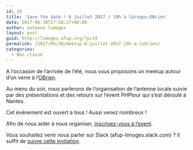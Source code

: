 ```yaml
---
id: 19
title: 'Save the date ! 6 Juillet 2017 / 19h à l&rsquo;OBrien'
date: 2017-06-30T17:58:27+00:00
author: antenne-limoges
layout: post
guid: http://limoges.afup.org/?p=19
permalink: /2017/06/30/meetup-6-juillet-2017-19h-a-lobrien/
categories:
  - Non classé
---
```

A l&rsquo;occasion de l&rsquo;arrivée de l&rsquo;été, nous vous proposons un meetup autour d&rsquo;un verre à l&rsquo;[OBrien](https://www.google.com/maps?f=q&hl=en&q=6+Cours+Jourdan,+Limoges,+fr).

Au menu du soir, nous parlerons de l&rsquo;organisation de l&rsquo;antenne locale suivie par des présentations et des retours sur l&rsquo;event PHPtour qui s&rsquo;est déroulé à Nantes.

Cet événement est ouvert à tous ! Aussi venez nombreux !

Afin de nous aider à nous organiser, [inscrivez-vous à l&rsquo;event](https://www.meetup.com/fr-FR/afup-limoges-php/events/241110380/).

Vous souhaitez venir nous parler sur Slack (afup-limoges.slack.com) ? Il suffit de [suivre cette invitation](https://join.slack.com/t/afup-limoges/shared_invite/MjE5MzQ4NTQ2NDg2LTE1MDExNTU4MjgtYmU2YjZmMmY2Ng).